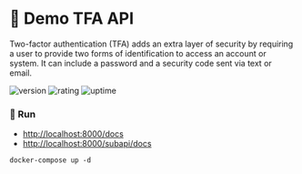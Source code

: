 # 🎉 Demo TFA API

Two-factor authentication (TFA) adds an extra layer of security by requiring a user to provide two forms of identification to access an account or system. It can include a password and a security code sent via text or email.

![version](https://img.shields.io/badge/version-1.0-blue)
![rating](https://img.shields.io/badge/rating-★★★★★-yellow)
![uptime](https://img.shields.io/badge/uptime-100%25-brightgreen)

### 🥈 Run

- [http://localhost:8000/docs](http://localhost:8000/docs)
- [http://localhost:8000/subapi/docs](http://localhost:8000/subapi/docs)

```shell
docker-compose up -d
```
